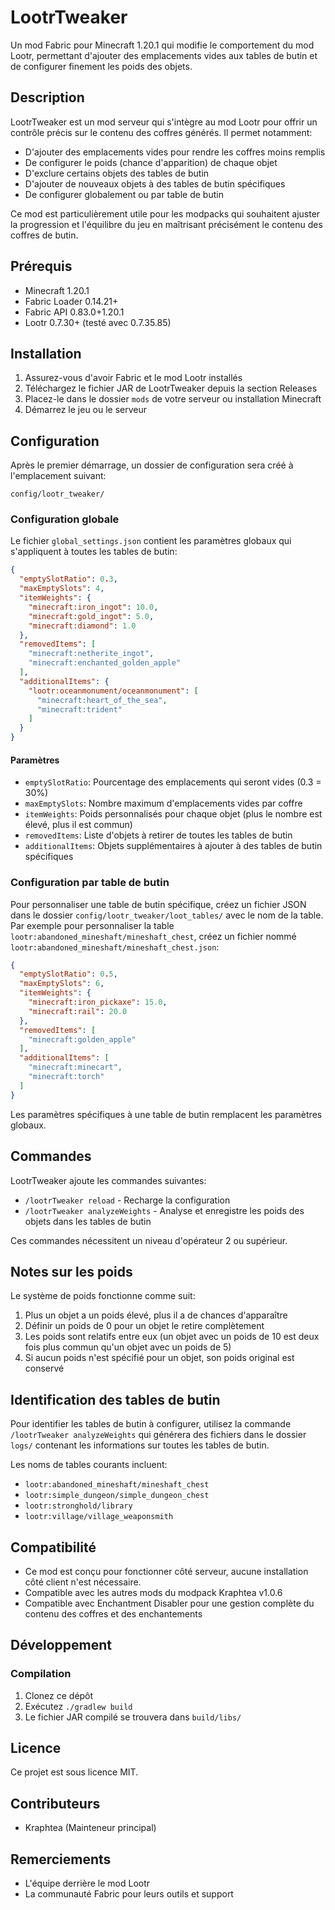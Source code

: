 # LootrTweaker

Un mod Fabric pour Minecraft 1.20.1 qui modifie le comportement du mod Lootr, permettant d'ajouter des emplacements vides aux tables de butin et de configurer finement les poids des objets.

## Description

LootrTweaker est un mod serveur qui s'intègre au mod Lootr pour offrir un contrôle précis sur le contenu des coffres générés. Il permet notamment:

- D'ajouter des emplacements vides pour rendre les coffres moins remplis
- De configurer le poids (chance d'apparition) de chaque objet
- D'exclure certains objets des tables de butin
- D'ajouter de nouveaux objets à des tables de butin spécifiques
- De configurer globalement ou par table de butin

Ce mod est particulièrement utile pour les modpacks qui souhaitent ajuster la progression et l'équilibre du jeu en maîtrisant précisément le contenu des coffres de butin.

## Prérequis

- Minecraft 1.20.1
- Fabric Loader 0.14.21+
- Fabric API 0.83.0+1.20.1
- Lootr 0.7.30+ (testé avec 0.7.35.85)

## Installation

1. Assurez-vous d'avoir Fabric et le mod Lootr installés
2. Téléchargez le fichier JAR de LootrTweaker depuis la section Releases
3. Placez-le dans le dossier `mods` de votre serveur ou installation Minecraft
4. Démarrez le jeu ou le serveur

## Configuration

Après le premier démarrage, un dossier de configuration sera créé à l'emplacement suivant:
```
config/lootr_tweaker/
```

### Configuration globale

Le fichier `global_settings.json` contient les paramètres globaux qui s'appliquent à toutes les tables de butin:

```json
{
  "emptySlotRatio": 0.3,
  "maxEmptySlots": 4,
  "itemWeights": {
    "minecraft:iron_ingot": 10.0,
    "minecraft:gold_ingot": 5.0,
    "minecraft:diamond": 1.0
  },
  "removedItems": [
    "minecraft:netherite_ingot",
    "minecraft:enchanted_golden_apple"
  ],
  "additionalItems": {
    "lootr:oceanmonument/oceanmonument": [
      "minecraft:heart_of_the_sea",
      "minecraft:trident"
    ]
  }
}
```

#### Paramètres

- `emptySlotRatio`: Pourcentage des emplacements qui seront vides (0.3 = 30%)
- `maxEmptySlots`: Nombre maximum d'emplacements vides par coffre
- `itemWeights`: Poids personnalisés pour chaque objet (plus le nombre est élevé, plus il est commun)
- `removedItems`: Liste d'objets à retirer de toutes les tables de butin
- `additionalItems`: Objets supplémentaires à ajouter à des tables de butin spécifiques

### Configuration par table de butin

Pour personnaliser une table de butin spécifique, créez un fichier JSON dans le dossier `config/lootr_tweaker/loot_tables/` avec le nom de la table. Par exemple pour personnaliser la table `lootr:abandoned_mineshaft/mineshaft_chest`, créez un fichier nommé `lootr:abandoned_mineshaft/mineshaft_chest.json`:

```json
{
  "emptySlotRatio": 0.5,
  "maxEmptySlots": 6,
  "itemWeights": {
    "minecraft:iron_pickaxe": 15.0,
    "minecraft:rail": 20.0
  },
  "removedItems": [
    "minecraft:golden_apple"
  ],
  "additionalItems": [
    "minecraft:minecart",
    "minecraft:torch"
  ]
}
```

Les paramètres spécifiques à une table de butin remplacent les paramètres globaux.

## Commandes

LootrTweaker ajoute les commandes suivantes:

- `/lootrTweaker reload` - Recharge la configuration
- `/lootrTweaker analyzeWeights` - Analyse et enregistre les poids des objets dans les tables de butin

Ces commandes nécessitent un niveau d'opérateur 2 ou supérieur.

## Notes sur les poids

Le système de poids fonctionne comme suit:

1. Plus un objet a un poids élevé, plus il a de chances d'apparaître
2. Définir un poids de 0 pour un objet le retire complètement
3. Les poids sont relatifs entre eux (un objet avec un poids de 10 est deux fois plus commun qu'un objet avec un poids de 5)
4. Si aucun poids n'est spécifié pour un objet, son poids original est conservé

## Identification des tables de butin

Pour identifier les tables de butin à configurer, utilisez la commande `/lootrTweaker analyzeWeights` qui générera des fichiers dans le dossier `logs/` contenant les informations sur toutes les tables de butin.

Les noms de tables courants incluent:
- `lootr:abandoned_mineshaft/mineshaft_chest`
- `lootr:simple_dungeon/simple_dungeon_chest`
- `lootr:stronghold/library`
- `lootr:village/village_weaponsmith`

## Compatibilité

- Ce mod est conçu pour fonctionner côté serveur, aucune installation côté client n'est nécessaire.
- Compatible avec les autres mods du modpack Kraphtea v1.0.6
- Compatible avec Enchantment Disabler pour une gestion complète du contenu des coffres et des enchantements

## Développement

### Compilation

1. Clonez ce dépôt
2. Exécutez `./gradlew build`
3. Le fichier JAR compilé se trouvera dans `build/libs/`

## Licence

Ce projet est sous licence MIT.

## Contributeurs

- Kraphtea (Mainteneur principal)

## Remerciements

- L'équipe derrière le mod Lootr
- La communauté Fabric pour leurs outils et support
